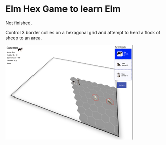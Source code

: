 # Elm Hex Game to learn Elm

Not finished,

Control 3 border collies on a hexagonal grid and attempt to herd a flock of sheep to an area.

<img alt='screenshot of game' src='./images/snapshot.png' height='300px' />
